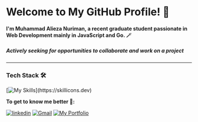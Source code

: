 # Welcome to My GitHub Profile! 👋

#### I'm Muhammad Alieza Nuriman, a recent graduate student passionate in Web Development mainly in JavaScript and Go. 🪄

##### **Actively seeking for opportunities to collaborate and work on a project**
---

### Tech Stack 🛠️

[![My Skills](https://skillicons.dev/icons?i=ts,go,nextjs,react,nodejs,express,nestjs,prisma,apollo,graphql,postgresql,supabase,docker,azure,)](https://skillicons.dev)

**To get to know me better 👨:** 

[![linkedin](https://img.shields.io/badge/linkedin-3366cc?style=for-the-badge&logo=linkedin&logoColor=white)](https://www.linkedin.com/in/muhammad-alieza-nuriman/)
[![Gmail](https://img.shields.io/badge/Gmail-D14836?style=for-the-badge&logo=gmail&logoColor=white)](mailto:muhammadalieza4@gmail.com)
[![My Portfolio](https://img.shields.io/badge/My_Portfolio-000?style=for-the-badge&logo=https://qkwuqosatleeksadetsa.supabase.co/storage/v1/object/public/logo-bucket/aliezn-icon-dark.webp?t=2024-10-17T12%3A11%3A29.644Z&logoColor=white)](https://aliezan.me)
